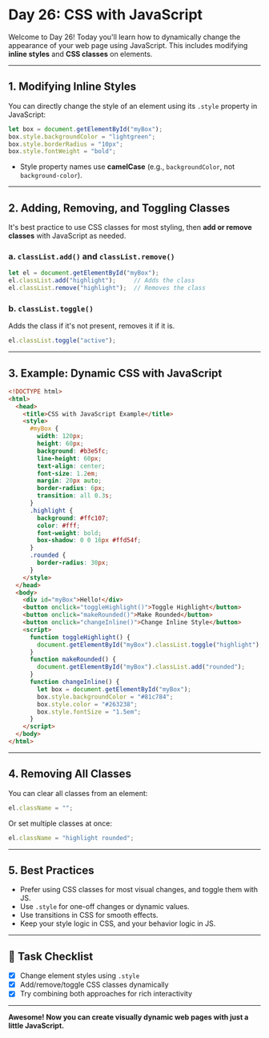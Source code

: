 # Day 26: CSS with JavaScript

Welcome to Day 26! Today you'll learn how to dynamically change the appearance of your web page using JavaScript. This includes modifying **inline styles** and **CSS classes** on elements.

---

## 1. Modifying Inline Styles

You can directly change the style of an element using its `.style` property in JavaScript:

```javascript
let box = document.getElementById("myBox");
box.style.backgroundColor = "lightgreen";
box.style.borderRadius = "10px";
box.style.fontWeight = "bold";
```

- Style property names use **camelCase** (e.g., `backgroundColor`, not `background-color`).

---

## 2. Adding, Removing, and Toggling Classes

It's best practice to use CSS classes for most styling, then **add or remove classes** with JavaScript as needed.

### a. `classList.add()` and `classList.remove()`

```javascript
let el = document.getElementById("myBox");
el.classList.add("highlight");     // Adds the class
el.classList.remove("highlight");  // Removes the class
```

### b. `classList.toggle()`

Adds the class if it's not present, removes it if it is.

```javascript
el.classList.toggle("active");
```

---

## 3. Example: Dynamic CSS with JavaScript

```html
<!DOCTYPE html>
<html>
  <head>
    <title>CSS with JavaScript Example</title>
    <style>
      #myBox {
        width: 120px;
        height: 60px;
        background: #b3e5fc;
        line-height: 60px;
        text-align: center;
        font-size: 1.2em;
        margin: 20px auto;
        border-radius: 6px;
        transition: all 0.3s;
      }
      .highlight {
        background: #ffc107;
        color: #fff;
        font-weight: bold;
        box-shadow: 0 0 16px #ffd54f;
      }
      .rounded {
        border-radius: 30px;
      }
    </style>
  </head>
  <body>
    <div id="myBox">Hello!</div>
    <button onclick="toggleHighlight()">Toggle Highlight</button>
    <button onclick="makeRounded()">Make Rounded</button>
    <button onclick="changeInline()">Change Inline Style</button>
    <script>
      function toggleHighlight() {
        document.getElementById("myBox").classList.toggle("highlight");
      }
      function makeRounded() {
        document.getElementById("myBox").classList.add("rounded");
      }
      function changeInline() {
        let box = document.getElementById("myBox");
        box.style.backgroundColor = "#81c784";
        box.style.color = "#263238";
        box.style.fontSize = "1.5em";
      }
    </script>
  </body>
</html>
```

---

## 4. Removing All Classes

You can clear all classes from an element:

```javascript
el.className = "";
```

Or set multiple classes at once:

```javascript
el.className = "highlight rounded";
```

---

## 5. Best Practices

- Prefer using CSS classes for most visual changes, and toggle them with JS.
- Use `.style` for one-off changes or dynamic values.
- Use transitions in CSS for smooth effects.
- Keep your style logic in CSS, and your behavior logic in JS.

---

## 🎯 Task Checklist

- [x] Change element styles using `.style`
- [x] Add/remove/toggle CSS classes dynamically
- [x] Try combining both approaches for rich interactivity

---

**Awesome! Now you can create visually dynamic web pages with just a little JavaScript.**